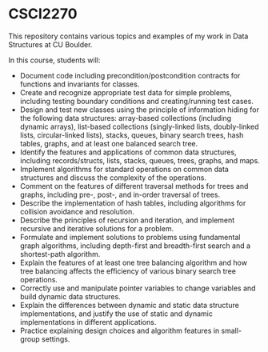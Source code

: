 # CSCI2270
This repository contains various topics and examples of my work in Data Structures at CU Boulder.

In this course, students will:
* Document code including precondition/postcondition contracts for functions and invariants for classes.
* Create and recognize appropriate test data for simple problems, including testing boundary conditions and creating/running test cases.
* Design and test new classes using the principle of information hiding for the following data structures: array-based collections (including dynamic arrays), list-based collections (singly-linked lists, doubly-linked lists, circular-linked lists), stacks, queues, binary search trees, hash tables, graphs, and at least one balanced search tree.
* Identify the features and applications of common data structures, including records/structs, lists, stacks, queues, trees, graphs, and maps.
* Implement algorithms for standard operations on common data structures and discuss the complexity of the operations.
* Comment on the features of different traversal methods for trees and graphs, including pre-, post-, and in-order traversal of trees.
* Describe the implementation of hash tables, including algorithms for collision avoidance and resolution.
* Describe the principles of recursion and iteration, and implement recursive and iterative solutions for a problem.
* Formulate and implement solutions to problems using fundamental graph algorithms, including depth-first and breadth-first search and a shortest-path algorithm.
* Explain the features of at least one tree balancing algorithm and how tree balancing affects the efficiency of various binary search tree operations.
* Correctly use and manipulate pointer variables to change variables and build dynamic data structures.
* Explain the differences between dynamic and static data structure implementations, and justify the use of static and dynamic implementations in different applications.
* Practice explaining design choices and algorithm features in small-group settings.
